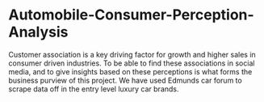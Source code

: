 # Automobile-Consumer-Perception-Analysis

Customer association is a key driving factor for growth and higher sales in consumer driven industries. To be able to find these associations in social media, and to give insights based on these perceptions is what forms the business purview of this project. We have used Edmunds car forum to scrape data off in the entry level luxury car brands.  
